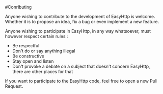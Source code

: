 #Conributing


Anyone wishing to contribute to the development of EasyHttp is welcome. Whether it is to propose an idea, fix a bug or even implement a new feature.

Anyone wishing to participate in EasyHttp, in any way whatsoever, must however respect certain rules :
  - Be respectful
  - Don't do or say anything illegal
  - Be constructive
  - Stay open and listen
  - Don't provoke a debate on a subject that doesn't concern EasyHttp, there are other places for that

If you want to participate to the EasyHttp code, feel free to open a new Pull Request.
